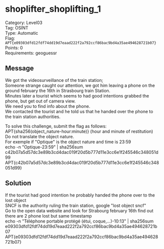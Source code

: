 # shoplifter_shoplifting_1

Category: Level03  
Tag: OSINT  
Type: Automatic  
Flag: `APT{e09303dfd12fdf74dd19d7eaad222f2a792ccf86bac9bd4a35ae494628721b07}`  
Points: 0  
Requirements: geoguessr  

## Message
We got the videosurveillance of the train station;  
Someone strange caught our attention, we got him leaving a phone on the ground february the 16th in Strasbourg train Station.  
Minutes later a tourist which seems to had good intentions grabbed the phone, but get out of camera view.  
We need you to find info about the phone.  
We contacted the tourist and he told us that he handed over the phone to the train station authorities.  

To solve this challenge, submit the flag as follows: APT{sha256(object_nature-hour:minute)}  (hour and minute of restitution)  
Do not translate the object nature.  
For exemple if "Optique" is the object nature and time is 23:59  
echo -n "Optique-23:59" | sha256sum  
c42b07a5d57dc3e89b3cd4dac019f20d5b777d11e3cc6e1f245546c348051d99  
APT{c42b07a5d57dc3e89b3cd4dac019f20d5b777d11e3cc6e1f245546c348051d99}  

## Solution
If the tourist had good intention he probably handed the phone over to the lost object  
SNCF is the authority ruling the train station, google "lost object sncf"  
Go to the open data website and look for Strabourg february 16th find out there are 2 phone lost but same timestamp  
echo -n "Téléphone portable protégé (étui, coque,…)-10:13" | sha256sum  
e09303dfd12fdf74dd19d7eaad222f2a792ccf86bac9bd4a35ae494628721b07  
APT{e09303dfd12fdf74dd19d7eaad222f2a792ccf86bac9bd4a35ae494628721b07}  

